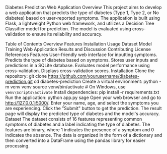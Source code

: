 Diabetes Prediction Web Application
Overview
This project aims to develop a web application that predicts the type of diabetes (Type 1, Type 2, or No diabetes) based on user-reported symptoms. The application is built using Flask, a lightweight Python web framework, and utilizes a Decision Tree Classifier model for prediction. The model is evaluated using cross-validation to ensure its reliability and accuracy.

Table of Contents
Overview
Features
Installation
Usage
Dataset
Model Training
Web Application
Results and Discussion
Contributing
License
References
Features
User-friendly web interface for inputting symptoms.
Predicts the type of diabetes based on symptoms.
Stores user inputs and predictions in a SQLite database.
Evaluates model performance using cross-validation.
Displays cross-validation scores.
Installation
Clone the repository:
git clone https://github.com/yourusername/diabetes-prediction.git
cd diabetes-prediction
Create a virtual environment:
python -m venv venv
source venv/bin/activate  # On Windows, use `venv\Scripts\activate`
Install dependencies:
pip install -r requirements.txt
Run the application:
python app.py
sage
Open your web browser and go to http://127.0.0.1:5000/.
Enter your name, age, and select the symptoms you are experiencing.
Click the "Submit" button to get the prediction.
The result page will display the predicted type of diabetes and the model's accuracy.
Dataset
The dataset consists of 16 features representing common symptoms of diabetes and a label indicating the type of diabetes. The features are binary, where 1 indicates the presence of a symptom and 0 indicates the absence. The data is organized in the form of a dictionary and then converted into a DataFrame using the pandas library for easier processing.
